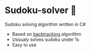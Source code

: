 # Sudoku-solver 🔢
Sudoku solving algorithm written in C#

- Based on [backtracking](https://en.wikipedia.org/wiki/Sudoku_solving_algorithms#Backtracking) algorithm 
- Ussualy solves sudoku under 1s
- Easy to use
